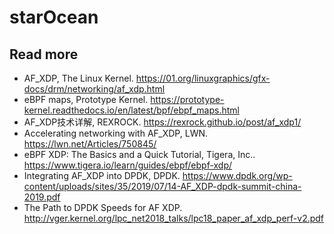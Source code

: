 # starOcean

## Read more

* AF_XDP, The Linux Kernel. https://01.org/linuxgraphics/gfx-docs/drm/networking/af_xdp.html
* eBPF maps, Prototype Kernel. https://prototype-kernel.readthedocs.io/en/latest/bpf/ebpf_maps.html
* AF_XDP技术详解, REXROCK. https://rexrock.github.io/post/af_xdp1/
* Accelerating networking with AF_XDP, LWN. https://lwn.net/Articles/750845/
* eBPF XDP: The Basics and a Quick Tutorial, Tigera, Inc.. https://www.tigera.io/learn/guides/ebpf/ebpf-xdp/
* Integrating AF_XDP into DPDK, DPDK. https://www.dpdk.org/wp-content/uploads/sites/35/2019/07/14-AF_XDP-dpdk-summit-china-2019.pdf
* The Path to DPDK Speeds for AF XDP. http://vger.kernel.org/lpc_net2018_talks/lpc18_paper_af_xdp_perf-v2.pdf

